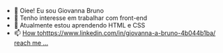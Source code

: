 - 👋 Oiee! Eu sou Giovanna Bruno 
- 👀 Tenho interesse em trabalhar com front-end 
- 🌱 Atualmente estou aprendendo HTML e CSS 
- 📫 [How tohttps://www.linkedin.com/in/giovanna-a-bruno-4b044b1ba/ reach me ...](https://www.linkedin.com/in/giovanna-a-bruno-4b044b1ba/)


<!---
Giihbruno/Giihbruno is a ✨ special ✨ repository because its `README.md` (this file) appears on your GitHub profile.
You can click the Preview link to take a look at your changes.
--->
